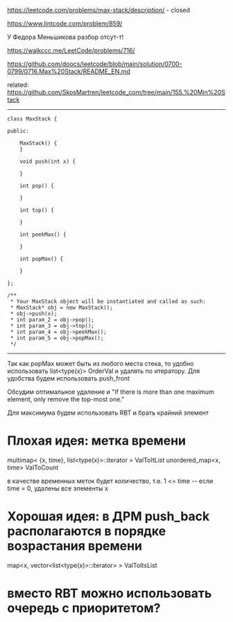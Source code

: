 https://leetcode.com/problems/max-stack/description/ - closed

https://www.lintcode.com/problem/859/

У Федора Меньшикова разбор отсут-т!

https://walkccc.me/LeetCode/problems/716/

https://github.com/doocs/leetcode/blob/main/solution/0700-0799/0716.Max%20Stack/README_EN.md

related: https://github.com/SkosMartren/leetcode_com/tree/main/155.%20Min%20Stack

___

    class MaxStack {
    
    public:
    
        MaxStack() {
        }
    
        void push(int x) {
            
        }
    
        int pop() {
            
        }
    
        int top() {
            
        }
    
        int peekMax() {
            
        }
    
        int popMax() {
            
        }
    
    };
    
    /**
     * Your MaxStack object will be instantiated and called as such:
     * MaxStack* obj = new MaxStack();
     * obj->push(x);
     * int param_2 = obj->pop();
     * int param_3 = obj->top();
     * int param_4 = obj->peekMax();
     * int param_5 = obj->popMax();
     */

___

Так как popMax может быть из любого места стека, то удобно использовать list<type(x)> OrderVal и удалять по итератору. Для удобства будем использовать push_front  

Обсудим оптимальное удаление и "If there is more than one maximum element, only remove the top-most one."

Для максимума будем использовать RBT и брать крайний элемент

# Плохая идея: метка времени

multimap< {x, time}, list<type(x)>::iterator > ValToItList
unordered_map<x, time> ValToCount

в качестве временных меток будет количество, т.е. 1 <= time -- если time = 0, удалены все элементы x

# Хорошая идея: в ДРМ push_back располагаются в порядке возрастания времени

map<x, vector<list<type(x)>::iterator> > ValToItsList

# вместо RBT можно использовать очередь с приоритетом?
